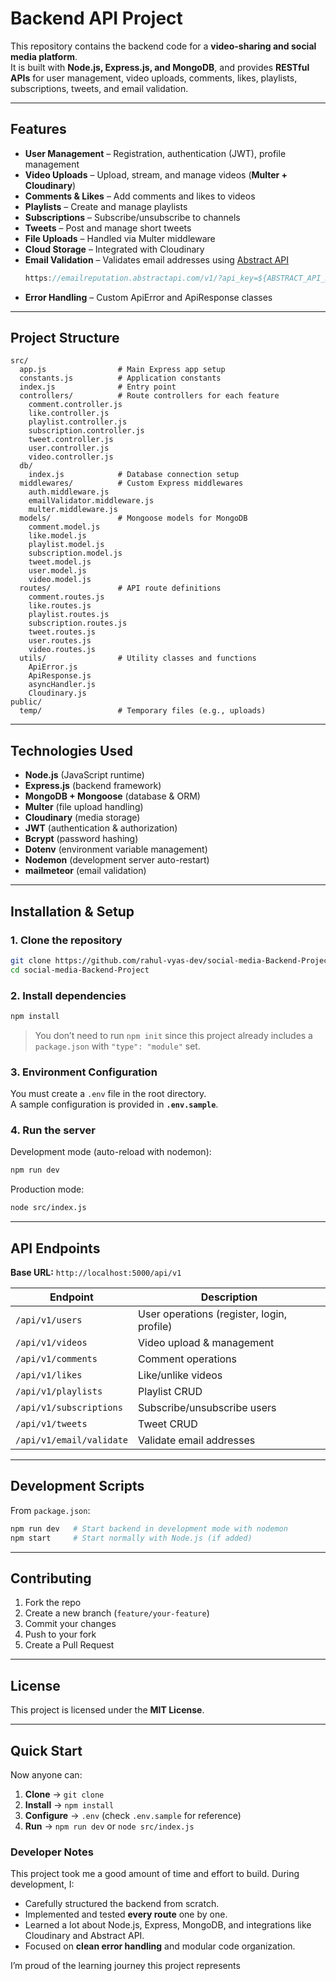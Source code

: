# Backend API Project

This repository contains the backend code for a **video-sharing and social media platform**.  
It is built with **Node.js, Express.js, and MongoDB**, and provides **RESTful APIs** for user management, video uploads, comments, likes, playlists, subscriptions, tweets, and email validation.

---

## Features

- **User Management** – Registration, authentication (JWT), profile management
- **Video Uploads** – Upload, stream, and manage videos (**Multer + Cloudinary**)
- **Comments & Likes** – Add comments and likes to videos
- **Playlists** – Create and manage playlists
- **Subscriptions** – Subscribe/unsubscribe to channels
- **Tweets** – Post and manage short tweets
- **File Uploads** – Handled via Multer middleware
- **Cloud Storage** – Integrated with Cloudinary
- **Email Validation** – Validates email addresses using [Abstract API](https://mailmeteor.com/tools/email-reputation)
  ```js
  https://emailreputation.abstractapi.com/v1/?api_key=${ABSTRACT_API_KEY}&email=${email}
  ```
- **Error Handling** – Custom ApiError and ApiResponse classes

---

## Project Structure

```
src/
  app.js                # Main Express app setup
  constants.js          # Application constants
  index.js              # Entry point
  controllers/          # Route controllers for each feature
    comment.controller.js
    like.controller.js
    playlist.controller.js
    subscription.controller.js
    tweet.controller.js
    user.controller.js
    video.controller.js
  db/
    index.js            # Database connection setup
  middlewares/          # Custom Express middlewares
    auth.middleware.js
    emailValidator.middleware.js
    multer.middleware.js
  models/               # Mongoose models for MongoDB
    comment.model.js
    like.model.js
    playlist.model.js
    subscription.model.js
    tweet.model.js
    user.model.js
    video.model.js
  routes/               # API route definitions
    comment.routes.js
    like.routes.js
    playlist.routes.js
    subscription.routes.js
    tweet.routes.js
    user.routes.js
    video.routes.js
  utils/                # Utility classes and functions
    ApiError.js
    ApiResponse.js
    asyncHandler.js
    Cloudinary.js
public/
  temp/                 # Temporary files (e.g., uploads)
```

---

## Technologies Used

- **Node.js** (JavaScript runtime)
- **Express.js** (backend framework)
- **MongoDB + Mongoose** (database & ORM)
- **Multer** (file upload handling)
- **Cloudinary** (media storage)
- **JWT** (authentication & authorization)
- **Bcrypt** (password hashing)
- **Dotenv** (environment variable management)
- **Nodemon** (development server auto-restart)
- **mailmeteor** (email validation)

---

## Installation & Setup

### 1. Clone the repository

```sh
git clone https://github.com/rahul-vyas-dev/social-media-Backend-Project
cd social-media-Backend-Project
```

### 2. Install dependencies

```sh
npm install
```

> You don’t need to run `npm init` since this project already includes a `package.json` with `"type": "module"` set.

### 3. Environment Configuration

You must create a `.env` file in the root directory.  
A sample configuration is provided in **`.env.sample`**.

### 4. Run the server

Development mode (auto-reload with nodemon):

```sh
npm run dev
```

Production mode:

```sh
node src/index.js
```

---

## API Endpoints

**Base URL:** `http://localhost:5000/api/v1`

| Endpoint                 | Description                                |
| ------------------------ | ------------------------------------------ |
| `/api/v1/users`          | User operations (register, login, profile) |
| `/api/v1/videos`         | Video upload & management                  |
| `/api/v1/comments`       | Comment operations                         |
| `/api/v1/likes`          | Like/unlike videos                         |
| `/api/v1/playlists`      | Playlist CRUD                              |
| `/api/v1/subscriptions`  | Subscribe/unsubscribe users                |
| `/api/v1/tweets`         | Tweet CRUD                                 |
| `/api/v1/email/validate` | Validate email addresses                   |

---

## Development Scripts

From `package.json`:

```sh
npm run dev   # Start backend in development mode with nodemon
npm start     # Start normally with Node.js (if added)
```

---

## Contributing

1. Fork the repo
2. Create a new branch (`feature/your-feature`)
3. Commit your changes
4. Push to your fork
5. Create a Pull Request

---

## License

This project is licensed under the **MIT License**.

---

## Quick Start

Now anyone can:

1. **Clone** → `git clone`
2. **Install** → `npm install`
3. **Configure** → `.env` (check `.env.sample` for reference)
4. **Run** → `npm run dev` or `node src/index.js`

### Developer Notes

This project took me a good amount of time and effort to build. During development, I:

- Carefully structured the backend from scratch.
- Implemented and tested **every route** one by one.
- Learned a lot about Node.js, Express, MongoDB, and integrations like Cloudinary and Abstract API.
- Focused on **clean error handling** and modular code organization.

I’m proud of the learning journey this project represents
